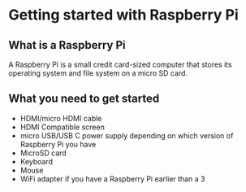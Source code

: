 # Getting started with Raspberry Pi

## What is a Raspberry Pi

A Raspberry Pi is a small credit card-sized computer that stores its operating system and file system on a micro SD card. 

## What you need to get started
* HDMI/micro HDMI cable
* HDMI Compatible screen
* micro USB/USB C power supply depending on which version of Raspberry Pi you have
* MicroSD card
* Keyboard
* Mouse
* WiFi adapter if you have a Raspberry Pi earlier than a 3